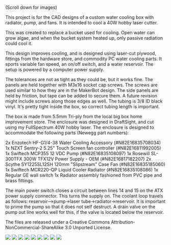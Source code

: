 (Scroll down for images)

This project is for the CAD designs of a custom water cooling box with radiator, pump, and fans. It is intended to cool a 40W hobby laser cutter.

This was created to replace a bucket used for cooling. Open water can grow algae, and when the bucket system heated up, only passive radiation could cool it.

This design improves cooling, and is designed using laser-cut plywood, fittings from the hardware store, and commodity PC water cooling parts. It sports variable fan speed, an on/off switch, and a water reservoir. The setup is powered by a computer power supply.


The tolerances are not as tight as they could be, but it works fine.  The panels are held together with M3x16 socket cap screws. The screws are used similar to how they are in the MakerBot design. The side panels are held by friction, but tape can be added to secure them. A future revision might include screws along those edges as well. The tubing is 3/8 ID black vinyl. It's pretty tight inside the box, so correct tubing length is important.


The box is made from 5.5mm Tri-ply from the local big box home improvement store. The enclosure was designed in DraftSight, and cut using my FullSpectrum 40W hobby laser. The enclosure is designed to accommodate the following parts (Newegg part numbers):

2x Enzotech HF-G1/4-38 Water Cooling Accessory (#N82E16835708034)
1x NZXT Sentry-2 5.25" Touch Screen fan controller (#N82E16811992005)
1x Swiftech MCP355 12 VDC Pump (#N82E16835108097)
1x Rosewill SL-300TFX 300W TFX12V Power Supply - OEM (#N82E16817182207)
2x Scythe SY1225SL12SH 120mm "Slipstream" Case Fan (#N82E16835185060)
1x Swiftech MCR220-QP Liquid Cooler Radiator (#N82E16835108086)
1x Regular GE wall switch
1x Radiator assembly fashioned from PVC pipe and brass fittings.

The main power switch closes a circuit between lines 14 and 15 on the ATX power supply connector. This turns the supply on. The coolant loop travels as follows: reservoir-->pump->laser tube->radiator->reservoir. It is important to prime the pump so that it does not self destruct. A drain valve on the pump out line works well for this, if the valve is located below the reservoir.

The files are released under a Creative Commons Attribution-NonCommercial-ShareAlike 3.0 Unported License.

![](https://github.com/tomkinsc/Laser-Cooler/raw/master/Screen%20shot%202011-10-03%20at%2011.33.05%20PM.png) 
![](https://github.com/tomkinsc/Laser-Cooler/raw/master/Photo%20Oct%2001,%2010%2055%2004%20PM.jpg)
![](https://github.com/tomkinsc/Laser-Cooler/raw/master/Photo%20Oct%2002,%2012%2019%2029%20AM.jpg)
![](https://github.com/tomkinsc/Laser-Cooler/raw/master/Photo%20Oct%2002,%2012%2019%2047%20AM.jpg)
![](https://github.com/tomkinsc/Laser-Cooler/raw/master/Photo%20Oct%2002,%2012%2019%2058%20AM.jpg)
![](https://github.com/tomkinsc/Laser-Cooler/raw/master/Photo%20Oct%2002,%2012%2037%2049%20AM.jpg)
![](https://github.com/tomkinsc/Laser-Cooler/raw/master/Photo%20Oct%2002,%2012%2042%2052%20AM.jpg)
![](https://github.com/tomkinsc/Laser-Cooler/raw/master/Photo%20Oct%2002,%2012%2043%2020%20AM.jpg)
![](https://github.com/tomkinsc/Laser-Cooler/raw/master/Photo%20Oct%2002,%2012%2043%2057%20AM.jpg)

